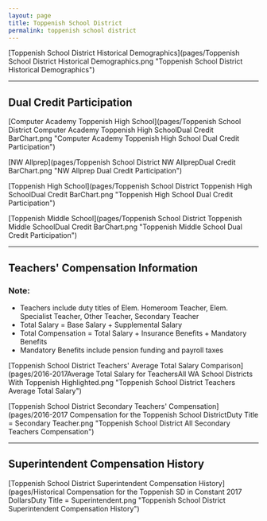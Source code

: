 ```yaml
---
layout: page
title: Toppenish School District
permalink: toppenish school district
---
```



[Toppenish School District Historical Demographics](pages/Toppenish School District Historical Demographics.png "Toppenish School District Historical Demographics")

___

## Dual Credit Participation

[Computer Academy Toppenish High School](pages/Toppenish School District Computer Academy Toppenish High SchoolDual Credit BarChart.png "Computer Academy Toppenish High School Dual Credit Participation")

[NW Allprep](pages/Toppenish School District NW AllprepDual Credit BarChart.png "NW Allprep Dual Credit Participation")

[Toppenish High School](pages/Toppenish School District Toppenish High SchoolDual Credit BarChart.png "Toppenish High School Dual Credit Participation")

[Toppenish Middle School](pages/Toppenish School District Toppenish Middle SchoolDual Credit BarChart.png "Toppenish Middle School Dual Credit Participation")


___

## Teachers' Compensation Information
### Note:
- Teachers include duty titles of Elem. Homeroom Teacher, Elem. Specialist Teacher, Other Teacher, Secondary Teacher
- Total Salary = Base Salary + Supplemental Salary
- Total Compensation = Total Salary + Insurance Benefits + Mandatory Benefits
- Mandatory Benefits include pension funding and payroll taxes

[Toppenish School District Teachers' Average Total Salary Comparison](pages/2016-2017Average Total Salary for TeachersAll WA School Districts With Toppenish Highlighted.png "Toppenish School District Teachers Average Total Salary")

[Toppenish School District Secondary Teachers' Compensation](pages/2016-2017 Compensation for the Toppenish School DistrictDuty Title = Secondary Teacher.png "Toppenish School District All Secondary Teachers Compensation")


___

## Superintendent Compensation History

[Toppenish School District Superintendent Compensation History](pages/Historical Compensation for the Toppenish SD in Constant 2017 DollarsDuty Title = Superintendent.png "Toppenish School District Superintendent Compensation History")

